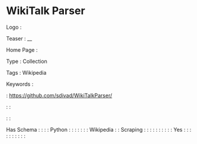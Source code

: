 # WikiTalk Parser

Logo
: ![]()

Teaser
: __

Home Page
: 

Type
: Collection

Tags
: Wikipedia

Keywords
: 

: https://github.com/sdivad/WikiTalkParser/


: 
: 

: 
: 

Has Schema
: 
: 
: 
: Python
: 
: 
: 
: 
: 
: 
: Wikipedia
: 
: Scraping
: 
: 
: 
: 
: 
: 
: 
: 
: 
: Yes
: 
: 
: 
: 
: 
: 
: 
: 
: 
: 
